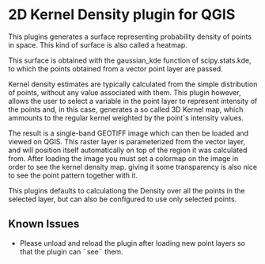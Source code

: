 2D Kernel Density plugin for QGIS
=================================

This plugins generates a surface representing probability density of points in space. This kind of surface is also called a heatmap.

This surface is obtained with the gaussian_kde function of scipy.stats.kde, to which the points obtained from a vector point layer are passed.

Kernel density estimates are typically calculated from the simple distribution of points, without any value associated with them. This plugin however, allows the user to select a variable in the point layer to represent intensity of the points and, in this case, generates a so called 3D Kernel map, which ammounts to the regular kernel weighted by the point´s intensity values. 

The result is a single-band GEOTIFF image which can then be loaded and viewed on QGIS. This raster layer is parameterized from the vector layer, and will position itself automatically on top of the region it was calculated from. After loading the image you must set a colormap on the image in order to see the kernel density map. giving it some transparency is also nice to see the point pattern together with it. 

This plugins defaults to calculationg the Density over all the points in the selected layer, but can also be configured to use only selected points.

Known Issues
------------
* Please unload and reload the plugin after loading new point layers so that the plugin can ¨see¨ them.